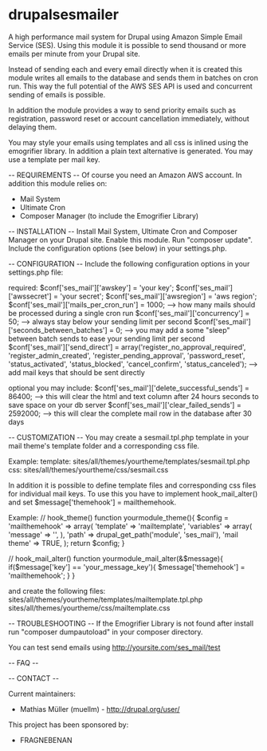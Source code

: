 # drupalsesmailer
A high performance mail system for Drupal using Amazon Simple Email Service (SES). Using this module it is possible
to send thousand or more emails per minute from your Drupal site.

Instead of sending each and every email directly when it is created this module writes all emails to the database
and sends them in batches on cron run. This way the full potential of the AWS SES API is used and concurrent sending
of emails is possible.

In addition the module provides a way to send  priority emails such as registration, password reset or account cancellation
immediately, without delaying them.

You may style your emails using templates and all css is inlined using the emogrifier library. In addition a plain text
alternative is generated. You may use a template per mail key.    


-- REQUIREMENTS --
Of course you need an Amazon AWS account.
In addition this module relies on:
* Mail System
* Ultimate Cron
* Composer Manager (to include the Emogrifier Library)


-- INSTALLATION --
Install Mail System, Ultimate Cron and Composer Manager on your Drupal site.
Enable this module. Run "composer update".
Include the configuration options (see below) in your settings.php.

-- CONFIGURATION --
Include the following configuration options in your settings.php file:

required:
$conf['ses_mail']['awskey'] = 'your key';
$conf['ses_mail']['awssecret'] = 'your secret';
$conf['ses_mail']['awsregion'] = 'aws region';
$conf['ses_mail']['mails_per_cron_run'] = 1000; --> how many mails should be processed during a single cron run
$conf['ses_mail']['concurrency'] = 50; --> always stay below your sending limit per second
$conf['ses_mail']['seconds_between_batches'] = 0; --> you may add a some "sleep" between batch sends to ease your sending limit per second
$conf['ses_mail']['send_direct'] = array('register_no_approval_required', 'register_admin_created', 'register_pending_approval', 'password_reset', 'status_activated', 'status_blocked', 'cancel_confirm', 'status_canceled'); --> add mail keys that should be sent directly

optional you may include:
$conf['ses_mail']['delete_successful_sends'] = 86400; --> this will clear the html and text column after 24 hours seconds to save space on your db server
$conf['ses_mail']['clear_failed_sends'] = 2592000; --> this will clear the complete mail row in the database after 30 days


-- CUSTOMIZATION --
You may create a sesmail.tpl.php template in your mail theme's template folder and a corresponding css file.

Example:
template: sites/all/themes/yourtheme/templates/sesmail.tpl.php
css:  sites/all/themes/yourtheme/css/sesmail.css

In addition it is possible to define template files and corresponding css files for individual mail keys.
To use this you have to implement hook_mail_alter() and set $message['themehook'] = mailthemehook.

Example:
// hook_theme()
function yourmodule_theme(){
    $config = 'mailthemehook' => array(
          'template' => 'mailtemplate',
          'variables' => array(
              'message' => '',
          ),
          'path' => drupal_get_path('module', 'ses_mail'),
          'mail theme' => TRUE,
    );
    return $config;
}

// hook_mail_alter()
function yourmodule_mail_alter(&$message){
    if($message['key'] == 'your_message_key'){
        $message['themehook'] = 'mailthemehook';
    }
}

and create the following files:
sites/all/themes/yourtheme/templates/mailtemplate.tpl.php
sites/all/themes/yourtheme/css/mailtemplate.css


-- TROUBLESHOOTING --
If the Emogrifier Library is not found after install run "composer dumpautoload" in your composer directory.

You can test send emails using http://yoursite.com/ses_mail/test

-- FAQ --


-- CONTACT --

Current maintainers:
* Mathias Müller (muellm) - http://drupal.org/user/

This project has been sponsored by:
* FRAGNEBENAN
